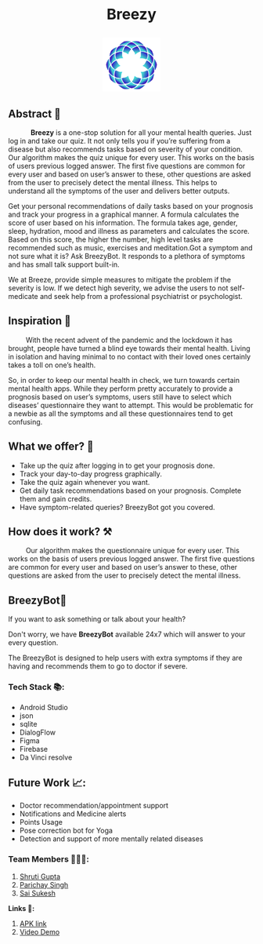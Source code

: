 # <p align="center" style="font-size:30px;">Breezy</p>

<p align="center"><img src="https://github.com/Parichay-Singh/Breezy/blob/main/app/src/main/res/drawable/circlebreezy.png" height="110px"/></p>

## Abstract 📝

&emsp;&emsp;&emsp; **Breezy** is a one-stop solution for all your mental health queries. Just log in and take our quiz. It not only tells you if you’re suffering from a disease but also recommends tasks based on severity of your condition. Our algorithm makes the quiz unique for every user. This works on the basis of users previous logged answer. The first five questions are common for every user and based on user’s answer to these, other questions are asked from the user to precisely detect the mental illness. This helps to understand all the symptoms of the user and delivers better outputs.

Get your personal recommendations of daily tasks based on your prognosis and track your progress in a graphical manner. A formula calculates the score of user based on his information. The formula takes age, gender, sleep, hydration, mood and illness as parameters and calculates the score. Based on this score, the higher the number, high level tasks are recommended such as music, exercises and meditation.Got a symptom and not sure what it is? Ask BreezyBot. It responds to a plethora of symptoms and has small talk support built-in.

We at Breeze, provide simple measures to mitigate the problem if the severity is low. If we detect high severity, we advise the users to not self-medicate and seek help from a professional psychiatrist or psychologist. 

## Inspiration 💭

&emsp; &emsp; With the recent advent of the pandemic and the lockdown it has brought, people have turned a blind eye towards their mental health. Living in isolation and having minimal to no contact with their loved ones certainly takes a toll on one’s health.

So, in order to keep our mental health in check, we turn towards certain mental health apps. While they perform pretty accurately to provide a prognosis based on user’s symptoms, users still have to select which diseases’ questionnaire they want to attempt. This would be problematic for a newbie as all the symptoms and all these questionnaires tend to get confusing.

## What we offer? 🧠

 - Take up the quiz after logging in to get your prognosis done.
 - Track your day-to-day progress graphically.
 - Take the quiz again whenever you want.
 - Get daily task recommendations based on your prognosis. Complete them and gain credits.
 - Have symptom-related queries? BreezyBot got you covered.

## How does it work? ⚒

&emsp; &emsp; Our algorithm makes the questionnaire unique for every user. This works on the basis of users previous logged answer. The first five questions are common for every user and based on user’s answer to these, other questions are asked from the user to precisely detect the mental illness. 

## BreezyBot🤖

If you want to ask something or talk about your health?

Don't worry, we have **BreezyBot** available 24x7 which will answer to your every question.

The BreezyBot is designed to help users with extra symptoms if they are having and recommends them to go to doctor if severe.

### **Tech Stack 📚:**

- Android Studio
- json
- sqlite
- DialogFlow
- Figma
- Firebase
- Da Vinci resolve

## Future Work 📈:

- Doctor recommendation/appointment support
- Notifications and Medicine alerts
- Points Usage
- Pose correction bot for Yoga
- Detection and support of more mentally related diseases

### **Team Members 👨🏻‍💻:**

1. [Shruti Gupta](https://github.com/shruti8301)
2. [Parichay Singh](https://github.com/Parichay-Singh)
3. [Sai Sukesh](https://github.com/saisukesh04)

**Links 🔗:**
1. [APK link](https://firebasestorage.googleapis.com/v0/b/breezy-ea780.appspot.com/o/breezy.apk?alt=media&token=6549e72a-5c6e-4a7d-8f75-fb807beb887b)
2. [Video Demo](https://youtu.be/HjjZqf9S4hY)
